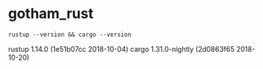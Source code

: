 # gotham_rust

 `rustup --version && cargo --version`

rustup 1.14.0 (1e51b07cc 2018-10-04)
cargo 1.31.0-nightly (2d0863f65 2018-10-20)
